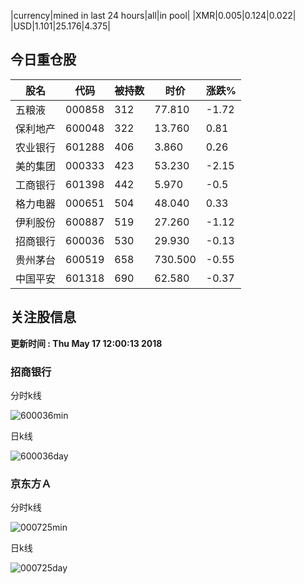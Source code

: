 |currency|mined in last 24 hours|all|in pool|
|XMR|0.005|0.124|0.022|
|USD|1.101|25.176|4.375|

## 今日重仓股 

|股名|代码|被持数|时价|涨跌%|
|---|---|---|---|---|
|五粮液|000858|312|77.810|-1.72|
|保利地产|600048|322|13.760|0.81|
|农业银行|601288|406|3.860|0.26|
|美的集团|000333|423|53.230|-2.15|
|工商银行|601398|442|5.970|-0.5|
|格力电器|000651|504|48.040|0.33|
|伊利股份|600887|519|27.260|-1.12|
|招商银行|600036|530|29.930|-0.13|
|贵州茅台|600519|658|730.500|-0.55|
|中国平安|601318|690|62.580|-0.37|

## 关注股信息
**更新时间 : Thu May 17 12:00:13 2018**
### 招商银行 
分时k线

![600036min](http://image.sinajs.cn/newchart/min/n/sh600036.gif)

日k线

![600036day](http://image.sinajs.cn/newchart/daily/n/sh600036.gif)

### 京东方Ａ 
分时k线

![000725min](http://image.sinajs.cn/newchart/min/n/sz000725.gif)

日k线

![000725day](http://image.sinajs.cn/newchart/daily/n/sz000725.gif)
